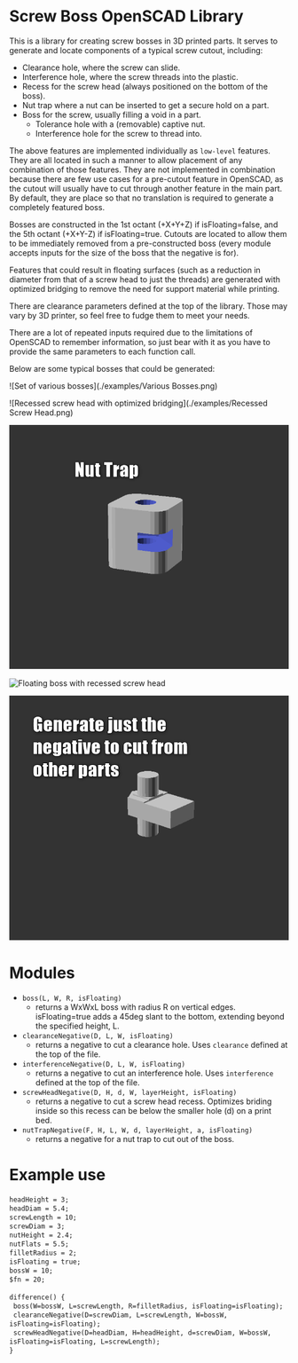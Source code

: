 # Screw Boss OpenSCAD Library
This is a library for creating screw bosses in 3D printed parts. It serves
to generate and locate components of a typical screw cutout, including:

  - Clearance hole, where the screw can slide.
  - Interference hole, where the screw threads into the plastic.
  - Recess for the screw head (always positioned on the bottom of the boss).
  - Nut trap where a nut can be inserted to get a secure hold on a part.
  - Boss for the screw, usually filling a void in a part.
    - Tolerance hole with a (removable) captive nut.
    - Interference hole for the screw to thread into.

The above features are implemented individually as `low-level` features.
They are all located in such a manner to allow placement of any
combination of those features. They are not implemented in combination
because there are few use cases for a pre-cutout feature in OpenSCAD,
as the cutout will usually have to cut through another feature in the
main part. By default, they are place so that no translation is required
to generate a completely featured boss. 

Bosses are constructed in the 1st octant (+X+Y+Z) if isFloating=false, and 
the 5th octant (+X+Y-Z) if isFloating=true. Cutouts are located to allow
them to be immediately removed from a pre-constructed boss (every module
accepts inputs for the size of the boss that the negative is for).

Features that could result in floating surfaces (such as a reduction in
diameter from that of a screw head to just the threads) are generated with
optimized bridging to remove the need for support material while printing.

There are clearance parameters defined at the top of the library. Those
may vary by 3D printer, so feel free to fudge them to meet your needs.

There are a lot of repeated inputs required due to the limitations of
OpenSCAD to remember information, so just bear with it as you have to
provide the same parameters to each function call.

Below are some typical bosses that could be generated:

 ![Set of various bosses](./examples/Various Bosses.png)
 
 ![Recessed screw head with optimized bridging](./examples/Recessed Screw Head.png)
 
 ![Boss with a nut trap](./examples/Nut%20Trap.png)
 
 ![Floating boss with  recessed screw head](./examples/Floating\Boss.png)
 
 ![Negative body for subtracting a bore and nut trap from another body](./examples/Negative.png)


# Modules

- `boss(L, W, R, isFloating)` 
    - returns a WxWxL boss with radius R on vertical edges. isFloating=true 
      adds a 45deg slant to the bottom, extending beyond the specified height, L.
- `clearanceNegative(D, L, W, isFloating)`
    - returns a negative to cut a clearance hole. Uses `clearance` defined 
      at the top of the file.
- `interferenceNegative(D, L, W, isFloating)`
    - returns a negative to cut an interference hole. Uses `interference` 
      defined at the top of the file.
- `screwHeadNegative(D, H, d, W, layerHeight, isFloating)`
    - returns a negative to cut a screw head recess. Optimizes briding inside 
      so this recess can be below the smaller hole (d) on a print bed. 
- `nutTrapNegative(F, H, L, W, d, layerHeight, a, isFloating)`
    - returns a negative for a nut trap to cut out of the boss.
 
 # Example use
 ```openscad
headHeight = 3;
headDiam = 5.4;
screwLength = 10;
screwDiam = 3;
nutHeight = 2.4;
nutFlats = 5.5;
filletRadius = 2;
isFloating = true;
bossW = 10;
$fn = 20;

difference() {
  boss(W=bossW, L=screwLength, R=filletRadius, isFloating=isFloating);
  clearanceNegative(D=screwDiam, L=screwLength, W=bossW, isFloating=isFloating);
  screwHeadNegative(D=headDiam, H=headHeight, d=screwDiam, W=bossW, isFloating=isFloating, L=screwLength);
}
```